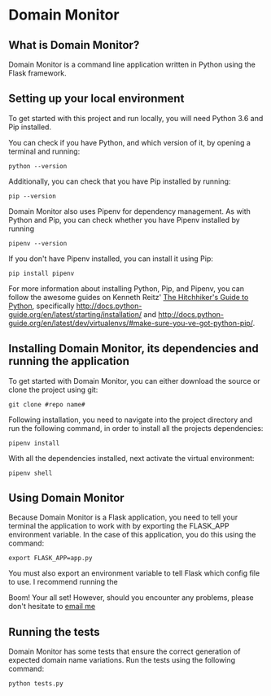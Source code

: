 # Domain Monitor

## What is Domain Monitor?

Domain Monitor is a command line application written in Python using the Flask framework.


## Setting up your local environment

To get started with this project and run locally, you will need Python 3.6 and Pip installed.
 
You can check if you have Python, and which version of it, by opening a terminal and running:

```commandline
python --version
```
 
Additionally, you can check that you have Pip installed by running: 

```commandline
pip --version
```

Domain Monitor also uses Pipenv for dependency management. As with Python and Pip, you can check whether you have Pipenv installed by running 

```commandline
pipenv --version
```

If you don't have Pipenv installed, you can install it using Pip:

```commandline
pip install pipenv
```
 
For more information about installing Python, Pip, and Pipenv, you can follow the awesome guides on Kenneth Reitz' [The Hitchhiker's Guide to Python](http://docs.python-guide.org/en/latest/), specifically http://docs.python-guide.org/en/latest/starting/installation/ and
http://docs.python-guide.org/en/latest/dev/virtualenvs/#make-sure-you-ve-got-python-pip/.


## Installing Domain Monitor, its dependencies and running the application

To get started with Domain Monitor, you can either download the source or clone the project using git: 

```commandline
git clone #repo name# 
```

Following installation, you need to navigate into the project directory and run the following command, in order to install all the projects dependencies:

```commandline
pipenv install
```  

With all the dependencies installed, next activate the virtual environment:

```commandline
pipenv shell
```

## Using Domain Monitor

Because Domain Monitor is a Flask application, you need to tell your terminal the application to work with by exporting the FLASK_APP environment variable. In the case of this application, you do this using the command: 

```commandline
export FLASK_APP=app.py
```

You must also export an environment variable to tell Flask which config file to use. I recommend running the 

Boom! Your all set! However, should you encounter any problems, please don't hesitate to [email me](mailto:richard.west2@student.shu.ac.uk)

## Running the tests

Domain Monitor has some tests that ensure the correct generation of expected domain name variations. Run the tests using the following command:

```commandline
python tests.py
```